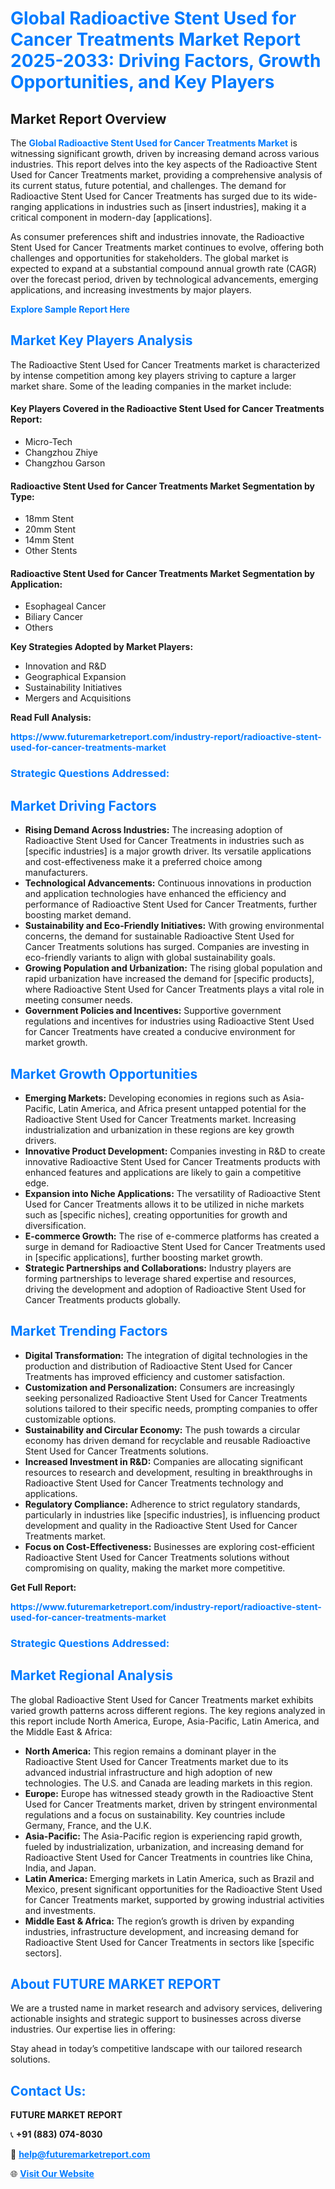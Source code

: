 <h1 style="color: #007BFF;">Global Radioactive Stent Used for Cancer Treatments Market Report 2025-2033: Driving Factors, Growth Opportunities, and Key Players</h1>

<section id="overview">
<h2>Market Report Overview</h2>
<p>The <a href="https://www.futuremarketreport.com/industry-report/radioactive-stent-used-for-cancer-treatments-market" style="color: #007BFF; text-decoration: none;"><strong>Global Radioactive Stent Used for Cancer Treatments Market</strong></a> is witnessing significant growth, driven by increasing demand across various industries. This report delves into the key aspects of the Radioactive Stent Used for Cancer Treatments market, providing a comprehensive analysis of its current status, future potential, and challenges. The demand for Radioactive Stent Used for Cancer Treatments has surged due to its wide-ranging applications in industries such as [insert industries], making it a critical component in modern-day [applications].</p>
<p>As consumer preferences shift and industries innovate, the Radioactive Stent Used for Cancer Treatments market continues to evolve, offering both challenges and opportunities for stakeholders. The global market is expected to expand at a substantial compound annual growth rate (CAGR) over the forecast period, driven by technological advancements, emerging applications, and increasing investments by major players.</p>
</section>

<section id="overview">
<p><a href="https://www.futuremarketreport.com/request-sample/reportId=80096" style="color: #007BFF; text-decoration: none;"><strong>Explore Sample Report Here</strong></a></p>
</section>

<section id="key-players">
<h2 style="color: #007BFF;">Market Key Players Analysis</h2>
<p>The Radioactive Stent Used for Cancer Treatments market is characterized by intense competition among key players striving to capture a larger market share. Some of the leading companies in the market include:</p>
<h4>Key Players Covered in the Radioactive Stent Used for Cancer Treatments Report:</h4>
<ul><li>Micro-Tech</li><li>Changzhou Zhiye</li><li>Changzhou Garson</li></ul>
<h4>Radioactive Stent Used for Cancer Treatments Market Segmentation by Type:</h4>
<ul><li>18mm Stent</li><li>20mm Stent</li><li>14mm Stent</li><li>Other Stents</li></ul>

<h4>Radioactive Stent Used for Cancer Treatments Market Segmentation by Application:</h4>
<ul><li>Esophageal Cancer</li><li>Biliary Cancer</li><li>Others</li></ul>
<p><strong>Key Strategies Adopted by Market Players:</strong></p>
<ul>
<li>Innovation and R&D</li>
<li>Geographical Expansion</li>
<li>Sustainability Initiatives</li>
<li>Mergers and Acquisitions</li>
</ul>
</section>

<section>
<p><strong>Read Full Analysis: </strong></p><a href="https://www.futuremarketreport.com/industry-report/radioactive-stent-used-for-cancer-treatments-market" style="color: #007BFF; text-decoration: none;"><strong>https://www.futuremarketreport.com/industry-report/radioactive-stent-used-for-cancer-treatments-market</strong></a>
<h3 style="color: #007BFF;">Strategic Questions Addressed:</h3>
</section>

<section id="driving-factors">
<h2 style="color: #007BFF;">Market Driving Factors</h2>
<ul>
<li><strong>Rising Demand Across Industries:</strong> The increasing adoption of Radioactive Stent Used for Cancer Treatments in industries such as [specific industries] is a major growth driver. Its versatile applications and cost-effectiveness make it a preferred choice among manufacturers.</li>
<li><strong>Technological Advancements:</strong> Continuous innovations in production and application technologies have enhanced the efficiency and performance of Radioactive Stent Used for Cancer Treatments, further boosting market demand.</li>
<li><strong>Sustainability and Eco-Friendly Initiatives:</strong> With growing environmental concerns, the demand for sustainable Radioactive Stent Used for Cancer Treatments solutions has surged. Companies are investing in eco-friendly variants to align with global sustainability goals.</li>
<li><strong>Growing Population and Urbanization:</strong> The rising global population and rapid urbanization have increased the demand for [specific products], where Radioactive Stent Used for Cancer Treatments plays a vital role in meeting consumer needs.</li>
<li><strong>Government Policies and Incentives:</strong> Supportive government regulations and incentives for industries using Radioactive Stent Used for Cancer Treatments have created a conducive environment for market growth.</li>
</ul>
</section>

<section id="growth-opportunities">
<h2 style="color: #007BFF;">Market Growth Opportunities</h2>
<ul>
<li><strong>Emerging Markets:</strong> Developing economies in regions such as Asia-Pacific, Latin America, and Africa present untapped potential for the Radioactive Stent Used for Cancer Treatments market. Increasing industrialization and urbanization in these regions are key growth drivers.</li>
<li><strong>Innovative Product Development:</strong> Companies investing in R&D to create innovative Radioactive Stent Used for Cancer Treatments products with enhanced features and applications are likely to gain a competitive edge.</li>
<li><strong>Expansion into Niche Applications:</strong> The versatility of Radioactive Stent Used for Cancer Treatments allows it to be utilized in niche markets such as [specific niches], creating opportunities for growth and diversification.</li>
<li><strong>E-commerce Growth:</strong> The rise of e-commerce platforms has created a surge in demand for Radioactive Stent Used for Cancer Treatments used in [specific applications], further boosting market growth.</li>
<li><strong>Strategic Partnerships and Collaborations:</strong> Industry players are forming partnerships to leverage shared expertise and resources, driving the development and adoption of Radioactive Stent Used for Cancer Treatments products globally.</li>
</ul>
</section>

<section id="trending-factors">
<h2 style="color: #007BFF;">Market Trending Factors</h2>
<ul>
<li><strong>Digital Transformation:</strong> The integration of digital technologies in the production and distribution of Radioactive Stent Used for Cancer Treatments has improved efficiency and customer satisfaction.</li>
<li><strong>Customization and Personalization:</strong> Consumers are increasingly seeking personalized Radioactive Stent Used for Cancer Treatments solutions tailored to their specific needs, prompting companies to offer customizable options.</li>
<li><strong>Sustainability and Circular Economy:</strong> The push towards a circular economy has driven demand for recyclable and reusable Radioactive Stent Used for Cancer Treatments solutions.</li>
<li><strong>Increased Investment in R&D:</strong> Companies are allocating significant resources to research and development, resulting in breakthroughs in Radioactive Stent Used for Cancer Treatments technology and applications.</li>
<li><strong>Regulatory Compliance:</strong> Adherence to strict regulatory standards, particularly in industries like [specific industries], is influencing product development and quality in the Radioactive Stent Used for Cancer Treatments market.</li>
<li><strong>Focus on Cost-Effectiveness:</strong> Businesses are exploring cost-efficient Radioactive Stent Used for Cancer Treatments solutions without compromising on quality, making the market more competitive.</li>
</ul>
</section>

<section>
<p><strong>Get Full Report: </strong></p><a href="https://www.futuremarketreport.com/industry-report/radioactive-stent-used-for-cancer-treatments-market" style="color: #007BFF; text-decoration: none;"><strong>https://www.futuremarketreport.com/industry-report/radioactive-stent-used-for-cancer-treatments-market</strong></a>
<h3 style="color: #007BFF;">Strategic Questions Addressed:</h3>
</section>


<section id="regional-analysis">
<h2 style="color: #007BFF;">Market Regional Analysis</h2>
<p>The global Radioactive Stent Used for Cancer Treatments market exhibits varied growth patterns across different regions. The key regions analyzed in this report include North America, Europe, Asia-Pacific, Latin America, and the Middle East & Africa:</p>
<ul>
<li><strong>North America:</strong> This region remains a dominant player in the Radioactive Stent Used for Cancer Treatments market due to its advanced industrial infrastructure and high adoption of new technologies. The U.S. and Canada are leading markets in this region.</li>
<li><strong>Europe:</strong> Europe has witnessed steady growth in the Radioactive Stent Used for Cancer Treatments market, driven by stringent environmental regulations and a focus on sustainability. Key countries include Germany, France, and the U.K.</li>
<li><strong>Asia-Pacific:</strong> The Asia-Pacific region is experiencing rapid growth, fueled by industrialization, urbanization, and increasing demand for Radioactive Stent Used for Cancer Treatments in countries like China, India, and Japan.</li>
<li><strong>Latin America:</strong> Emerging markets in Latin America, such as Brazil and Mexico, present significant opportunities for the Radioactive Stent Used for Cancer Treatments market, supported by growing industrial activities and investments.</li>
<li><strong>Middle East & Africa:</strong> The region’s growth is driven by expanding industries, infrastructure development, and increasing demand for Radioactive Stent Used for Cancer Treatments in sectors like [specific sectors].</li>
</ul>
</section>

<footer>
<h2 style="color: #007BFF;">About FUTURE MARKET REPORT</h2>
<p>We are a trusted name in market research and advisory services, delivering actionable insights and strategic support to businesses across diverse industries. Our expertise lies in offering:</p>

<p>Stay ahead in today’s competitive landscape with our tailored research solutions.</p>

<h2 style="color: #007BFF;">Contact Us:</h2>
<p><strong>FUTURE MARKET REPORT</strong></p>
<p>📞 <strong>+91 (883) 074-8030</strong></p>
<p>📧 <strong><a href="mailto:help@futuremarketreport.com" style="color: #007BFF;">help@futuremarketreport.com</a></strong></p>
<p>🌐 <strong><a href="https://www.futuremarketreport.com/" style="color: #007BFF;">Visit Our Website</a></strong></p>
</footer>